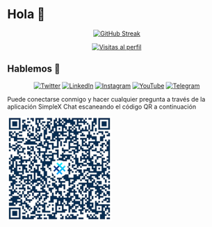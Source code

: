 # Hola 👋

<div align="center">
  
  [![GitHub Streak](https://streak-stats.demolab.com?user=arielhernandezcl&theme=dark&hide_border=true&date_format=j%20M%5B%20Y%5D&mode=weekly&card_width=900&card_height=250)](https://git.io/streak-stats)
  
  [![Visitas al perfil](https://visitcount.itsvg.in/api?id=arielhernandezcl&icon=0&color=0)](https://visitcount.itsvg.in)

</div>

## Hablemos 💬

<p align="center">
  <a href="https://twitter.com/AriHernandezCL" target="_blank"><img src="https://www.svgrepo.com/show/489937/twitter.svg" alt="Twitter" height="30" width="40" /></a>
  <a href="https://www.linkedin.com/in/arielhernandezcl/" target="_blank"><img src="https://www.svgrepo.com/show/452051/linkedin.svg" alt="LinkedIn" height="30" width="40" /></a>
  <a href="https://www.instagram.com/arielhernandezcl/" target="_blank"><img src="https://www.svgrepo.com/show/452229/instagram-1.svg" alt="Instagram" height="30" width="40" /></a>
  <a href="https://www.youtube.com/channel/UCvtm9e0UWIrU5TEyNhBn4UQ" target="_blank"><img src="https://www.svgrepo.com/show/475700/youtube-color.svg" alt="YouTube" height="30" width="40" /></a>
  <a href="https://t.me/arielhernandez" target="_blank"><img src="https://www.svgrepo.com/show/452115/telegram.svg" alt="Telegram" height="30" width="40" /></a>
</p>

Puede conectarse conmigo y hacer cualquier pregunta a través de la aplicación SimpleX Chat escaneando el código QR a continuación

<img alt="Connect to me via SimpleX Chat" src="./simplex.jpeg" width="240" />
